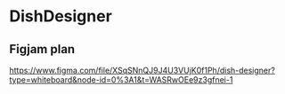 # DishDesigner
## Figjam plan 
https://www.figma.com/file/XSqSNnQJ9J4U3VUjK0f1Ph/dish-designer?type=whiteboard&node-id=0%3A1&t=WASRwOEe9z3gfnei-1
